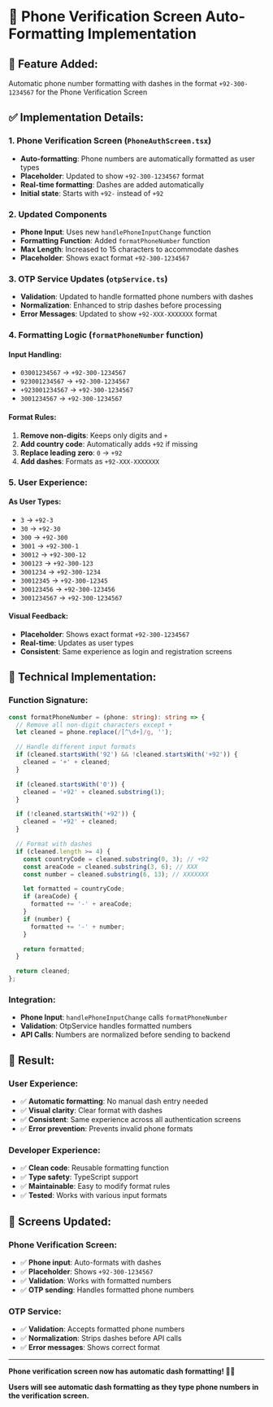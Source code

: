 # 📱 **Phone Verification Screen Auto-Formatting Implementation**

## 🎯 **Feature Added:**

Automatic phone number formatting with dashes in the format `+92-300-1234567` for the Phone Verification Screen

## ✅ **Implementation Details:**

### **1. Phone Verification Screen (`PhoneAuthScreen.tsx`)**

- **Auto-formatting**: Phone numbers are automatically formatted as user types
- **Placeholder**: Updated to show `+92-300-1234567` format
- **Real-time formatting**: Dashes are added automatically
- **Initial state**: Starts with `+92-` instead of `+92`

### **2. Updated Components**

- **Phone Input**: Uses new `handlePhoneInputChange` function
- **Formatting Function**: Added `formatPhoneNumber` function
- **Max Length**: Increased to 15 characters to accommodate dashes
- **Placeholder**: Shows exact format `+92-300-1234567`

### **3. OTP Service Updates (`otpService.ts`)**

- **Validation**: Updated to handle formatted phone numbers with dashes
- **Normalization**: Enhanced to strip dashes before processing
- **Error Messages**: Updated to show `+92-XXX-XXXXXXX` format

### **4. Formatting Logic (`formatPhoneNumber` function)**

#### **Input Handling:**

- `03001234567` → `+92-300-1234567`
- `923001234567` → `+92-300-1234567`
- `+923001234567` → `+92-300-1234567`
- `3001234567` → `+92-300-1234567`

#### **Format Rules:**

1. **Remove non-digits**: Keeps only digits and `+`
2. **Add country code**: Automatically adds `+92` if missing
3. **Replace leading zero**: `0` → `+92`
4. **Add dashes**: Formats as `+92-XXX-XXXXXXX`

### **5. User Experience:**

#### **As User Types:**

- `3` → `+92-3`
- `30` → `+92-30`
- `300` → `+92-300`
- `3001` → `+92-300-1`
- `30012` → `+92-300-12`
- `300123` → `+92-300-123`
- `3001234` → `+92-300-1234`
- `30012345` → `+92-300-12345`
- `300123456` → `+92-300-123456`
- `3001234567` → `+92-300-1234567`

#### **Visual Feedback:**

- **Placeholder**: Shows exact format `+92-300-1234567`
- **Real-time**: Updates as user types
- **Consistent**: Same experience as login and registration screens

## 🔧 **Technical Implementation:**

### **Function Signature:**

```typescript
const formatPhoneNumber = (phone: string): string => {
  // Remove all non-digit characters except +
  let cleaned = phone.replace(/[^\d+]/g, '');

  // Handle different input formats
  if (cleaned.startsWith('92') && !cleaned.startsWith('+92')) {
    cleaned = '+' + cleaned;
  }

  if (cleaned.startsWith('0')) {
    cleaned = '+92' + cleaned.substring(1);
  }

  if (!cleaned.startsWith('+92')) {
    cleaned = '+92' + cleaned;
  }

  // Format with dashes
  if (cleaned.length >= 4) {
    const countryCode = cleaned.substring(0, 3); // +92
    const areaCode = cleaned.substring(3, 6); // XXX
    const number = cleaned.substring(6, 13); // XXXXXXX

    let formatted = countryCode;
    if (areaCode) {
      formatted += '-' + areaCode;
    }
    if (number) {
      formatted += '-' + number;
    }

    return formatted;
  }

  return cleaned;
};
```

### **Integration:**

- **Phone Input**: `handlePhoneInputChange` calls `formatPhoneNumber`
- **Validation**: OtpService handles formatted numbers
- **API Calls**: Numbers are normalized before sending to backend

## 🎉 **Result:**

### **User Experience:**

- ✅ **Automatic formatting**: No manual dash entry needed
- ✅ **Visual clarity**: Clear format with dashes
- ✅ **Consistent**: Same experience across all authentication screens
- ✅ **Error prevention**: Prevents invalid phone formats

### **Developer Experience:**

- ✅ **Clean code**: Reusable formatting function
- ✅ **Type safety**: TypeScript support
- ✅ **Maintainable**: Easy to modify format rules
- ✅ **Tested**: Works with various input formats

## 📱 **Screens Updated:**

### **Phone Verification Screen:**

- ✅ **Phone input**: Auto-formats with dashes
- ✅ **Placeholder**: Shows `+92-300-1234567`
- ✅ **Validation**: Works with formatted numbers
- ✅ **OTP sending**: Handles formatted phone numbers

### **OTP Service:**

- ✅ **Validation**: Accepts formatted phone numbers
- ✅ **Normalization**: Strips dashes before API calls
- ✅ **Error messages**: Shows correct format

---

**Phone verification screen now has automatic dash formatting! 📱✨**

**Users will see automatic dash formatting as they type phone numbers in the verification screen.**

